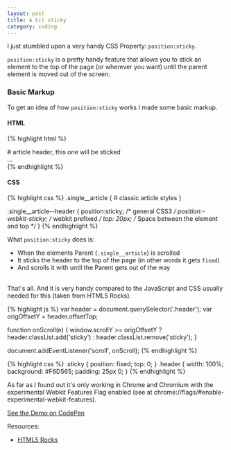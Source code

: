 ```yaml
---
layout: post
title: A bit sticky
category: coding
---
```


I just stumbled upon a very handy CSS Property: `position:sticky`.

`position:sticky` is a pretty handy feature that allows you to stick an element to the top of the page (or wherever you want) until the parent element is moved out of the screen. 

### Basic Markup
To get an idea of how `position:sticky` works I made some basic markup.

#### HTML
{% highlight html %}
<article class="single__article">
    <hgroup class="single__article--header">
        # article header, this one will be sticked
    </hgroup>
    ...
</article>
{% endhighlight %}

#### CSS 
{% highlight css %}
.single__article {
    # classic article styles
}

.single__article--header {
    position:sticky; /* general CSS3 */
    position:-webkit-sticky; /* webkit prefixed */
    top: 20px; /* Space between the element and top */
}
{% endhighlight %}

What `position:sticky` does is:

-   When the elements Parent (`.single__article`) is scrolled
-   It sticks the header to the top of the page (in other words it gets `fixed`)
-   And scrolls it with until the Parent gets out of the way

<br>
That's all. And it is very handy compared to the JavaScript and CSS usually needed for this (taken from HTML5 Rocks).

{% highlight js %}
var header = document.querySelector('.header');
var origOffsetY = header.offsetTop;

function onScroll(e) {
  window.scrollY >= origOffsetY ? header.classList.add('sticky') :
                                  header.classList.remove('sticky');
}

document.addEventListener('scroll', onScroll);
{% endhighlight %}

{% highlight css %}
.sticky {
  position: fixed;
  top: 0;
}
.header {
  width: 100%;
  background: #F6D565;
  padding: 25px 0;
}
{% endhighlight %}

As far as I found out it's only working in Chrome and Chromium with the experimental Webkit Features Flag enabled (see at chrome://flags/#enable-experimental-webkit-features).

[See the Demo on CodePen](http://codepen.io/kevingimbel/pen/Cybof)

Resources:

-   [HTML5 Rocks](http://updates.html5rocks.com/2012/08/Stick-your-landings-position-sticky-lands-in-WebKit)